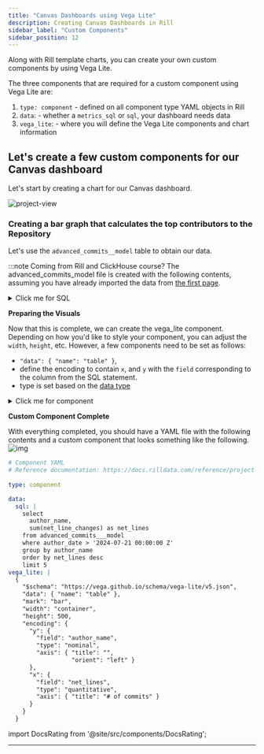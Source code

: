 ```yaml
---
title: "Canvas Dashboards using Vega Lite"
description: Creating Canvas Dashboards in Rill
sidebar_label: "Custom Components"
sidebar_position: 12
---
```

Along with Rill template charts, you can create your own custom components by using Vega Lite. 

The three components that are required for a custom component using Vega Lite are:
1. `type: component` - defined on all component type YAML objects in Rill
2. `data`: - whether a `metrics_sql` or `sql`, your dashboard needs data
3. `vega_lite`: - where you will define the Vega Lite components and chart information


## Let's create a few custom components for our Canvas dashboard

Let's start by creating a chart for our Canvas dashboard.

![project-view](/img/tutorials/301/add-custom-dashboard.png)

### Creating a bar graph that calculates the top contributors to the Repository

Let's use the `advanced_commits__model` table to obtain our data.

:::note Coming from Rill and ClickHouse course?
The advanced_commits_model file is created with the following contents, assuming you have already imported the data from [the first page](/tutorials/rill_basics/import).

<details>
  <summary>Click me for SQL</summary>
```sql
-- Model SQL
-- Reference documentation: https://docs.rilldata.com/reference/project-files/models
-- @materialize: true

WITH commit_file_stats AS (
    SELECT
        a.*,
        b.filename,
        b.added_lines,
        b.deleted_lines,
        REGEXP_EXTRACT(b.new_path, '(.*/)', 1) AS directory_path, 
    FROM
        commits__ a
    inner JOIN
        modified_files__ b
    ON
        a.commit_hash = b.commit_hash
)
SELECT
    author_date,
    cast(author_date as date) as date,
    author_name,
    directory_path,
    filename,
    STRING_AGG(DISTINCT commit_msg, ', ') AS commit_msg,

    COUNT(DISTINCT commit_hash) AS num_commits,
    SUM(added_lines) - SUM(deleted_lines) AS net_line_changes, 
    SUM(added_lines) + SUM(deleted_lines) AS total_line_changes, 

    -- (SUM(deleted_lines) / (SUM(added_lines) + SUM(deleted_lines))) as CodeDeletePercent, 
    sum(added_lines) as added_lines,
    sum(deleted_lines) as deleted_lines, 

FROM
    commit_file_stats
WHERE
    directory_path IS NOT NULL
GROUP BY 
    --directory_path, filename, author_name, author_date
    ALL
ORDER BY
    author_date DESC 
```
</details>
:::


**Preparing the Data**

In order to calculate the top contributors, we will need to grab the `author_name` and `net_line_changes` column. Then group by the `author_name` column and order by `net_line_changes` and finally filter the timeseries column, `author_date` and grab the top 5 users.

<details>
  <summary>Click me for SQL</summary>
```sql
data:
  sql: |
    select     
      author_name,
      sum(net_line_changes) as net_lines
    from advanced_commits___model
    where author_date > '2024-07-21 00:00:00'
    {{ if .args.author }} AND author_name = '{{ .args.author }}' {{ end }}

    group by author_name
    order by net_lines desc
    limit 5
```
</details>


**Preparing the Visuals**

Now that this is complete, we can create the vega_lite component. Depending on how you'd like to style your component, you can adjust the `width`, `height`, etc. However, a few components need to be set as follows:

- `"data": { "name": "table" }`,
- define the encoding to contain `x`, and `y` with the `field` corresponding to the column from the SQL statement. 
- type is set based on the [data type](https://vega.github.io/vega-lite/docs/type.html)


<details>
  <summary>Click me for component</summary>
```yaml
vega_lite: |
  {
    "$schema": "https://vega.github.io/schema/vega-lite/v5.json",
    "data": { "name": "table" },
    "mark": "bar",
    "width": "container",
    "height": 500,
    "encoding": {
      "y": {
        "field": "author_name",
        "type": "nominal",
        "axis": { "title": "",
                  "orient": "left" }
      },
      "x": {
        "field": "net_lines",
        "type": "quantitative",
        "axis": { "title": "# of commits" }
      }
    }
  }
```
</details>

**Custom Component Complete**

With everything completed, you should have a YAML file with the following contents and a custom component that looks something like the following. 
![img](/img/tutorials/301/top-contributors.png)

```yaml
# Component YAML
# Reference documentation: https://docs.rilldata.com/reference/project-files/components
    
type: component

data:
  sql: |
    select     
      author_name,
      sum(net_line_changes) as net_lines
    from advanced_commits___model
    where author_date > '2024-07-21 00:00:00 Z'
    group by author_name
    order by net_lines desc
    limit 5
vega_lite: |
  {
    "$schema": "https://vega.github.io/schema/vega-lite/v5.json",
    "data": { "name": "table" },
    "mark": "bar",
    "width": "container",
    "height": 500,
    "encoding": {
      "y": {
        "field": "author_name",
        "type": "nominal",
        "axis": { "title": "",
                  "orient": "left" }
      },
      "x": {
        "field": "net_lines",
        "type": "quantitative",
        "axis": { "title": "# of commits" }
      }
    }
  }
```




import DocsRating from '@site/src/components/DocsRating';

---
<DocsRating />